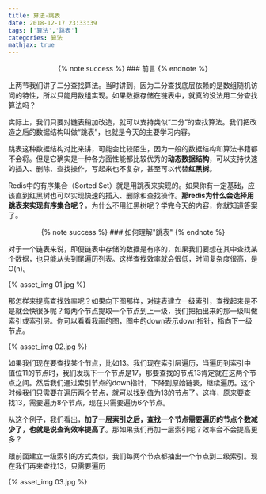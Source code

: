 ```yaml
---
title: 算法-跳表
date: 2018-12-17 23:33:39
tags: ['算法','跳表']
categories: 算法
mathjax: true
---
```


<div style="text-align: center;">
{% note success %} 
### 前言
{% endnote %}
</div>

上两节我们讲了二分查找算法。当时讲到，因为二分查找底层依赖的是数组随机访问的特性，所以只能用数组实现。如果数据存储在链表中，就真的没法用二分查找算法吗？

实际上，我们只要对链表稍加改造，就可以支持类似“二分”的查找算法。我们把改造之后的数据结构叫做“跳表”，也就是今天的主要学习内容。

跳表这种数据结构对比来讲，可能会比较陌生，因为一般的数据结构和算法书籍都不会将。但是它确实是一种各方面性能都比较优秀的**动态数据结构**，可以支持快速的插入、删除、查找操作，写起来也不复杂，甚至可以代替**红黑树**。

Redis中的有序集合（Sorted Set）就是用跳表来实现的。如果你有一定基础，应该直到红黑树也可以实现快速的插入、删除和查找操作。**那redis为什么会选择用跳表来实现有序集合呢？**，为什么不用红黑树呢？学完今天的内容，你就知道答案了。


<div style="text-align: center;">
{% note success %} 
### 如何理解"跳表"
{% endnote %}
</div>

对于一个链表来说，即便链表中存储的数据是有序的，如果我们要想在其中查找某个数据，也只能从头到尾遍历列表。这样查找效率就会很低，时间复杂度很高，是O(n)。

{% asset_img 01.jpg %}

那怎样来提高查找效率呢？如果向下图那样，对链表建立一级索引，查找起来是不是就会快很多呢？每两个节点提取一个节点到上一级，我们把抽出来的那一级叫做索引或索引层。你可以看看我画的图，图中的down表示down指针，指向下一级节点。

{% asset_img 02.jpg %}

如果我们现在要查找某个节点，比如13。我们现在索引层遍历，当遍历到索引中值位11的节点时，我们发现下一个节点是17，那要查找的节点13肯定就在这两个节点之间。然后我们通过索引节点的down指针，下降到原始链表，继续遍历。这个时候我们只需要在遍历两个节点，就可以找到值为13的节点了。这样，原来要查找13，需要遍历8个节点，现在只需要遍历6个节点。

从这个例子，我们看出，**加了一层索引之后，查找一个节点需要遍历的节点个数减少了，也就是说查询效率提高了**。那如果我们再加一层索引呢？效率会不会提高更多？

跟前面建立一级索引的方式类似，我们每两个节点都抽出一个节点到二级索引。现在我们再来查找13，只需要遍历

{% asset_img 03.jpg %}






<br>
<br>
<br>

<script async src="//pagead2.googlesyndication.com/pagead/js/adsbygoogle.js"></script>
<!-- 信息流广告 -->
<ins class="adsbygoogle"
     style="display:block"
     data-ad-client="ca-pub-4127326375481893"
     data-ad-slot="9105526840"
     data-ad-format="auto"
     data-full-width-responsive="true"></ins>
<script>
(adsbygoogle = window.adsbygoogle || []).push({});
</script>